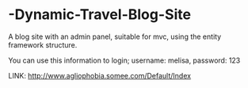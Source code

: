 # -Dynamic-Travel-Blog-Site
A blog site with an admin panel, suitable for mvc, using the entity framework structure.

You can use this information to login;
username: melisa,
password: 123

LINK:  http://www.agliophobia.somee.com/Default/Index
